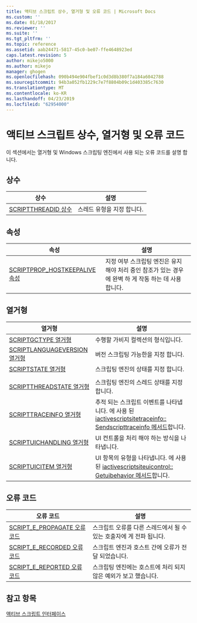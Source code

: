 ```yaml
---
title: 액티브 스크립트 상수, 열거형 및 오류 코드 | Microsoft Docs
ms.custom: ''
ms.date: 01/18/2017
ms.reviewer: ''
ms.suite: ''
ms.tgt_pltfrm: ''
ms.topic: reference
ms.assetid: aab24471-5817-45c0-be07-ffe4648923ed
caps.latest.revision: 5
author: mikejo5000
ms.author: mikejo
manager: ghogen
ms.openlocfilehash: 090b494e904fbef1c0d3d8b380f7a184a6042788
ms.sourcegitcommit: 94b3a052fb1229c7e7f8804b09c1d403385c7630
ms.translationtype: MT
ms.contentlocale: ko-KR
ms.lasthandoff: 04/23/2019
ms.locfileid: "62954000"
---
```

# <a name="active-script-constants-enumerations-and-error-codes"></a>액티브 스크립트 상수, 열거형 및 오류 코드
이 섹션에서는 열거형 및 Windows 스크립팅 엔진에서 사용 되는 오류 코드를 설명 합니다.  
  
## <a name="constants"></a>상수  
  
|상수|설명|  
|--------------|-----------------|  
|[SCRIPTTHREADID 상수](../../winscript/reference/scriptthreadid-constants.md)|스레드 유형을 지정 합니다.|  
  
## <a name="properties"></a>속성  
  
|속성|설명|  
|--------------|-----------------|  
|[SCRIPTPROP_HOSTKEEPALIVE 속성](../../winscript/reference/scriptprop-hostkeepalive-property.md)|지정 여부 스크립팅 엔진은 유지 해야 처리 중인 참조가 있는 경우에 완벽 하 게 작동 하는 데 사용 합니다.|  
  
## <a name="enumerations"></a>열거형  
  
|열거형|설명|  
|-----------------|-----------------|  
|[SCRIPTGCTYPE 열거형](../../winscript/reference/scriptgctype-enumeration.md)|수행할 가비지 컬렉션의 형식입니다.|  
|[SCRIPTLANGUAGEVERSION 열거형](../../winscript/reference/scriptlanguageversion-enumeration.md)|버전 스크립팅 가능한을 지정 합니다.|  
|[SCRIPTSTATE 열거형](../../winscript/reference/scriptstate-enumeration.md)|스크립팅 엔진의 상태를 지정 합니다.|  
|||  
|[SCRIPTTHREADSTATE 열거형](../../winscript/reference/scriptthreadstate-enumeration.md)|스크립팅 엔진의 스레드 상태를 지정합니다.|  
|[SCRIPTTRACEINFO 열거형](../../winscript/reference/scripttraceinfo-enumeration.md)|추적 되는 스크립트 이벤트를 나타냅니다. 에 사용 된 [iactivescriptsitetraceinfo:: Sendscripttraceinfo 메서드](../../winscript/reference/iactivescriptsitetraceinfo-sendscripttraceinfo-method.md)합니다.|  
|[SCRIPTUICHANDLING 열거형](../../winscript/reference/scriptuichandling-enumeration.md)|UI 컨트롤을 처리 해야 하는 방식을 나타냅니다.|  
|[SCRIPTUICITEM 열거형](../../winscript/reference/scriptuicitem-enumeration.md)|UI 항목의 유형을 나타냅니다. 에 사용 된 [iactivescriptsiteuicontrol:: Getuibehavior 메서드](../../winscript/reference/iactivescriptsiteuicontrol-getuibehavior-method.md)합니다.|  
  
## <a name="error-codes"></a>오류 코드  
  
|오류 코드|설명|  
|----------------|-----------------|  
|[SCRIPT_E_PROPAGATE 오류 코드](../../winscript/reference/script-e-propagate-error-code.md)|스크립트 오류를 다른 스레드에서 될 수 있는 호출자에 게 전파 됩니다.|  
|[SCRIPT_E_RECORDED 오류 코드](../../winscript/reference/script-e-recorded-error-code.md)|스크립트 엔진과 호스트 간에 오류가 전달 되었습니다.|  
|[SCRIPT_E_REPORTED 오류 코드](../../winscript/reference/script-e-reported-error-code.md)|스크립팅 엔진에는 호스트에 처리 되지 않은 예외가 보고 했습니다.|  
  
## <a name="see-also"></a>참고 항목  
 [액티브 스크립트 인터페이스](../../winscript/reference/active-script-interfaces.md)